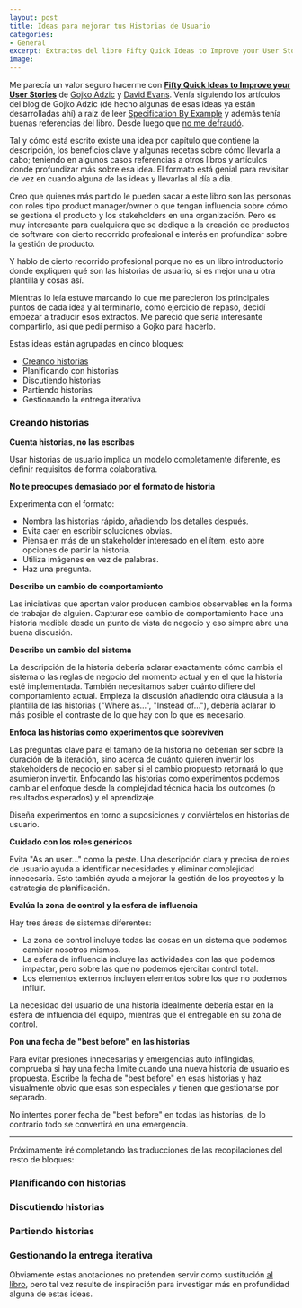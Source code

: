 ```yaml
---
layout: post
title: Ideas para mejorar tus Historias de Usuario
categories:
- General
excerpt: Extractos del libro Fifty Quick Ideas to Improve your User Stories en castellano. Creando historias. Planificando con historias. Discutiendo historias. Partiendo historias. Gestionando la entrega iterativa.
image: 
---
```


Me parecía un valor seguro hacerme con [**Fifty Quick Ideas to Improve your User Stories**](https://leanpub.com/50quickideas) de [Gojko Adzic](https://gojko.net/) y [David Evans](https://twitter.com/davidevans66). Venía siguiendo los artículos del blog de Gojko Adzic (de hecho algunas de esas ideas ya están desarrolladas ahí) a raíz de leer [Specification By Example](https://gojko.net/books/specification-by-example/) y además tenía buenas referencias del libro. Desde luego que [no me defraudó](https://twitter.com/dani_latorre/status/1246371869877567489).

Tal y cómo está escrito existe una idea por capítulo que contiene la descripción, los beneficios clave y algunas recetas sobre cómo llevarla a cabo; teniendo en algunos casos referencias a otros libros y artículos donde profundizar más sobre esa idea. El formato está genial para revisitar de vez en cuando alguna de las ideas y llevarlas al día a día.

Creo que quienes más partido le pueden sacar a este libro son las personas con roles tipo product manager/owner o que tengan influencia sobre cómo se gestiona el producto y los stakeholders en una organización. Pero es muy interesante para cualquiera que se dedique a la creación de productos de software con cierto recorrido profesional e interés en profundizar sobre la gestión de producto.

Y hablo de cierto recorrido profesional porque no es un libro introductorio donde expliquen qué son las historias de usuario, si es mejor una u otra plantilla y cosas así.

Mientras lo leía estuve marcando lo que me parecieron los principales puntos de cada idea y al terminarlo, como ejercicio de repaso, decidí empezar a traducir esos extractos. Me pareció que sería interesante compartirlo, así que pedí permiso a Gojko para hacerlo.

Estas ideas están agrupadas en cinco bloques:

- [Creando historias]({{page.url}}/#creando-historias)
- Planificando con historias
- Discutiendo historias
- Partiendo historias
- Gestionando la entrega iterativa


### Creando historias
**Cuenta historias, no las escribas**

Usar historias de usuario implica un modelo completamente diferente, es definir requisitos de forma colaborativa.

**No te preocupes demasiado por el formato de historia**

Experimenta con el formato:
  - Nombra las historias rápido, añadiendo los detalles después.
  - Evita caer en escribir soluciones obvias.
  - Piensa en más de un stakeholder interesado en el ítem, esto abre opciones de partir la historia.
  - Utiliza imágenes en vez de palabras.
  - Haz una pregunta.

**Describe un cambio de comportamiento**

Las iniciativas que aportan valor producen cambios observables en la forma de trabajar de alguien. Capturar ese cambio de comportamiento hace una historia medible desde un punto de vista de negocio y eso simpre abre una buena discusión.

**Describe un cambio del sistema**

La descripción de la historia debería aclarar exactamente cómo cambia el sistema o las reglas de negocio del momento actual y en el que la historia esté implementada. También necesitamos saber cuánto difiere del comportamiento actual. Empieza la discusión añadiendo otra cláusula a la plantilla de las historias ("Where as...", "Instead of..."), debería aclarar lo más posible el contraste de lo que hay con lo que es necesario.

**Enfoca las historias como experimentos que sobreviven**

Las preguntas clave para el tamaño de la historia no deberían ser sobre la duración de la iteración, sino acerca de cuánto quieren invertir los stakeholders de negocio en saber si el cambio propuesto retornará lo que asumieron invertir. Enfocando las historias como experimentos podemos cambiar el enfoque desde la complejidad técnica hacia los outcomes (o resultados esperados) y el aprendizaje. 

Diseña experimentos en torno a suposiciones y conviértelos en historias de usuario.

**Cuidado con los roles genéricos**

Evita "As an user..." como la peste. Una descripción clara y precisa de roles de usuario ayuda a identificar necesidades y eliminar complejidad innecesaria. Esto también ayuda a mejorar la gestión de los proyectos y la estrategia de planificación.

**Evalúa la zona de control y la esfera de influencia**

Hay tres áreas de sistemas diferentes:

  - La zona de control incluye todas las cosas en un sistema que podemos cambiar nosotros mismos.
  - La esfera de influencia incluye las actividades con las que podemos impactar, pero sobre las que no podemos ejercitar control total.
  - Los elementos externos incluyen elementos sobre los que no podemos influir.

  La necesidad del usuario de una historia idealmente debería estar en la esfera de influencia del equipo, mientras que el entregable en su zona de control.

**Pon una fecha de "best before" en las historias**

Para evitar presiones innecesarias y emergencias auto inflingidas, comprueba si hay una fecha límite cuando una nueva historia de usuario es propuesta. Escribe la fecha de "best before" en esas historias y haz visualmente obvio que esas son especiales y tienen que gestionarse por separado.

No intentes poner fecha de "best before" en todas las historias, de lo contrario todo se convertirá en una emergencia.

---

Próximamente iré completando las traducciones de las recopilaciones del resto de bloques:

### Planificando con historias
### Discutiendo historias
### Partiendo historias
### Gestionando la entrega iterativa

Obviamente estas anotaciones no pretenden servir como sustitución [al libro](https://leanpub.com/50quickideas), pero tal vez resulte de inspiración para investigar más en profundidad alguna de estas ideas.
